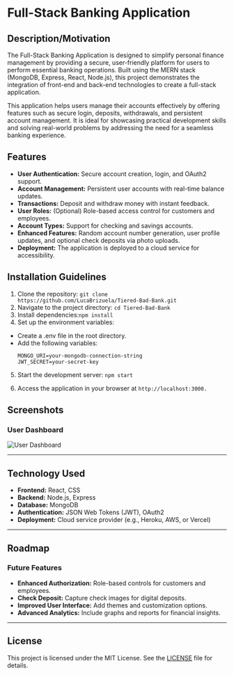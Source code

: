 # Full-Stack Banking Application

## Description/Motivation
The Full-Stack Banking Application is designed to simplify personal finance management by providing a secure, user-friendly platform for users to perform essential banking operations. Built using the MERN stack (MongoDB, Express, React, Node.js), this project demonstrates the integration of front-end and back-end technologies to create a full-stack application.

This application helps users manage their accounts effectively by offering features such as secure login, deposits, withdrawals, and persistent account management. It is ideal for showcasing practical development skills and solving real-world problems by addressing the need for a seamless banking experience.

## Features
- **User Authentication:** Secure account creation, login, and OAuth2 support.
- **Account Management:** Persistent user accounts with real-time balance updates.
- **Transactions:** Deposit and withdraw money with instant feedback.
- **User Roles:** (Optional) Role-based access control for customers and employees.
- **Account Types:** Support for checking and savings accounts.
- **Enhanced Features:** Random account number generation, user profile updates, and optional check deposits via photo uploads.
- **Deployment:** The application is deployed to a cloud service for accessibility.

## Installation Guidelines
1. Clone the repository: `git clone https://github.com/LucaBrizuela/Tiered-Bad-Bank.git`
2. Navigate to the project directory: `cd Tiered-Bad-Bank`
3. Install dependencies:`npm install`
4. Set up the environment variables:
- Create a .env file in the root directory.
- Add the following variables:
   ```env
   MONGO_URI=your-mongodb-connection-string
   JWT_SECRET=your-secret-key

5. Start the development server: `npm start`

6. Access the application in your browser at `http://localhost:3000.`

## Screenshots

### User Dashboard

![User Dashboard](screenshot1.png.png)

---

## Technology Used

- **Frontend:** React, CSS  
- **Backend:** Node.js, Express  
- **Database:** MongoDB  
- **Authentication:** JSON Web Tokens (JWT), OAuth2  
- **Deployment:** Cloud service provider (e.g., Heroku, AWS, or Vercel)  

---

## Roadmap

### Future Features

- **Enhanced Authorization:** Role-based controls for customers and employees.  
- **Check Deposit:** Capture check images for digital deposits.  
- **Improved User Interface:** Add themes and customization options.  
- **Advanced Analytics:** Include graphs and reports for financial insights.  

---

## License

This project is licensed under the MIT License. See the [LICENSE](https://github.com/LucaBrizuela/Tiered-Bad-Bank/blob/main/LICENSE) file for details.

